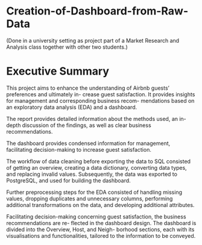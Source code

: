 # Creation-of-Dashboard-from-Raw-Data

(Done in a university setting as project part of a Market Research and Analysis class together with other two students.)

# Executive Summary
This project aims to enhance the understanding of Airbnb guests’ preferences and ultimately in- crease guest satisfaction. It provides insights for management and corresponding business recom- mendations based on an exploratory data analysis (EDA) and a dashboard. 

The report provides detailed information about the methods used, an in-depth discussion of the findings, as well as clear business recommendations. 

The dashboard provides condensed information for management, facilitating decision-making to increase guest satisfaction.

The workflow of data cleaning before exporting the data to SQL consisted of getting an overview, creating a data dictionary, converting data types, and replacing invalid values. Subsequently, the data was exported to PostgreSQL, and used for building the dashboard. 

Further preprocessing steps for the EDA consisted of handling missing values, dropping duplicates and unnecessary columns, performing additional transformations on the data, and developing additional attributes.



Facilitating decision-making concerning guest satisfaction, the business recommendations are re- flected in the dashboard design. The dashboard is divided into the Overview, Host, and Neigh- borhood sections, each with its visualisations and functionalities, tailored to the information to be conveyed.
